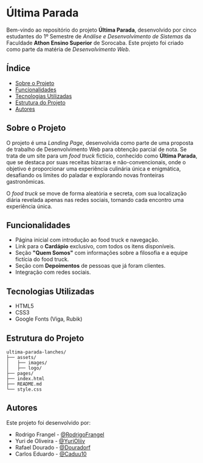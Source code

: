 # Última Parada

Bem-vindo ao repositório do projeto **Última Parada**, desenvolvido por cinco estudantes do 1º Semestre de _Análise e Desenvolvimento de Sistemas_ da Faculdade **Athon Ensino Superior** de Sorocaba. Este projeto foi criado como parte da matéria de _Desenvolvimento Web_.

## Índice

- [Sobre o Projeto](#sobre-o-projeto)
- [Funcionalidades](#funcionalidades)
- [Tecnologias Utilizadas](#tecnologias-utilizadas)
- [Estrutura do Projeto](#estrutura-do-projeto)
- [Autores](#autores)

## Sobre o Projeto

O projeto é uma _Landing Page_, desenvolvida como parte de uma proposta de trabalho de Desenvolvimento Web para obtenção parcial de nota. Se trata de um site para um _food truck_ fictício, conhecido como **Última Parada**, que se destaca por suas receitas bizarras e não-convencionais, onde o objetivo é proporcionar uma experiência culinária única e enigmática, desafiando os limites do paladar e explorando novas fronteiras gastronômicas.

O _food truck_ se move de forma aleatória e secreta, com sua localização diária revelada apenas nas redes sociais, tornando cada encontro uma experiência única.

## Funcionalidades

- Página inicial com introdução ao food truck e navegação.
- Link para o **Cardápio** exclusivo, com todos os itens disponíveis.
- Seção **"Quem Somos"** com informações sobre a filosofia e a equipe fictícia do food truck.
- Seção com **Depoimentos** de pessoas que já foram clientes.
- Integração com redes sociais.

## Tecnologias Utilizadas

- HTML5
- CSS3
- Google Fonts (Viga, Rubik)

## Estrutura do Projeto

```
ultima-parada-lanches/
├── assets/
│   ├── images/
│   ├── logo/
├── pages/
├── index.html
├── README.md
└── style.css
```

## Autores

Este projeto foi desenvolvido por:

- Rodrigo Frangel - [@RodrigoFrangel](https://github.com/RodrigoFrangel)
- Yuri de Oliveira - [@YuriOliiv](https://github.com/YuriOliiv)
- Rafael Dourado - [@Douradorf](https://github.com/Douradorf)
- Carlos Eduardo - [@Caduu10](https://github.com/Caduu10)
